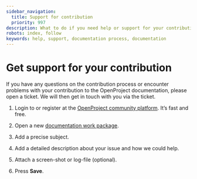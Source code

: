 ```yaml
---
sidebar_navigation:
  title: Support for contribution
  priority: 997
description: What to do if you need help or support for your contribution
robots: index, follow
keywords: help, support, documentation process, documentation
---
```


# Get support for your contribution

If you have any questions on the contribution process or encounter problems with your contribution to the OpenProject documentation, please open a ticket. We will then get in touch with you via the ticket.

1. Login to or register at the [OpenProject community platform](https://community.openproject.org/login). It’s fast and free.

2. Open a new [documentation work package]( https://community.openproject.org/projects/openproject/work_packages/new?type=69).

3. Add a precise subject.

4. Add a detailed description about your issue and how we could help.

5. Attach a screen-shot or log-file (optional).

6. Press **Save**.